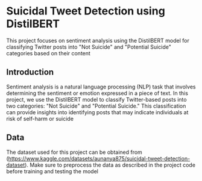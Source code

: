 # Suicidal Tweet Detection using DistilBERT
This project focuses on sentiment analysis using the DistilBERT model for classifying Twitter posts into "Not Suicide" and "Potential Suicide" categories based on their content

## Introduction
Sentiment analysis is a natural language processing (NLP) task that involves determining the sentiment or emotion expressed in a piece of text. In this project, we use the DistilBERT model to classify Twitter-based posts into two categories: "Not Suicide" and "Potential Suicide." This classification can provide insights into identifying posts that may indicate individuals at risk of self-harm or suicide

## Data
The dataset used for this project can be obtained from (https://www.kaggle.com/datasets/aunanya875/suicidal-tweet-detection-dataset). Make sure to preprocess the data as described in the project code before training and testing the model
